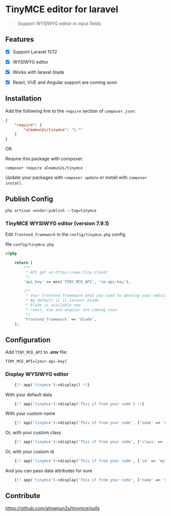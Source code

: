 # TinyMCE editor for laravel

> Support WYSIWYG editor in input fields


## Features

- [x] Support Laravel 11/12

- [x] WYSIWYG editor 
  
- [x] Works with laravel blade
  
- [x] React, VUE and Angular support are coming soon
  

## Installation

Add the following line to the `require` section of `composer.json`:

```json
{
    "require": {
        "almamun2s/tinymce": "1.*"
    }
}
```

OR

Require this package with composer:
```
composer require almamun2s/tinymce
```

Update your packages with ```composer update``` or install with ```composer install```.


## Publish Config

```
php artisan vendor:publish --tag=tinymce
```

### TinyMCE WYSIWYG editor (version 7.9.1)

Edit ``frontend_framework`` in the ``config/tinymce.php`` config

file ``config/tinymce.php``

```php
<?php

    return [
        /**
         * API get on https://www.tiny.cloud/
         */
        'api_key' => env('TINY_MCE_API', 'no-api-key'),

        /**
         * Your frontend framework what you used to develop your website
         * By default it is laravel blade 
         * blade is available now
         * react, vue and angular are coming soon
         */
        'frontend_framework' => 'blade',
    ];

```


## Configuration

Add `TINY_MCE_API`  to **.env** file:

```
TINY_MCE_API=[your-api-key]
```

### Display WYSIWYG editor

```php
    {!! app('tinymce')->display() !!}
```
With your default data
```php
    {!! app('tinymce')->display('This if from your code') !!}
```
With your custom name 

```php
    {!! app('tinymce')->display('This if from your code', ['name' => 'my-textarea']) !!}
```
Or, with your custom class 
```php
    {!! app('tinymce')->display('This if from your code', ['class' => 'my-class']) !!}
```
Or, with your custom id 
```php
    {!! app('tinymce')->display('This if from your code', ['id' => 'my-id']) !!}
```

And you can pass data attributes for sure 
```php
    {!! app('tinymce')->display('This if from your code', ['name' => 'my-product-details'], ['price' => '200', 'quantity' => '15']) !!}
```


## Contribute

https://github.com/almamun2s/tinymce/pulls
